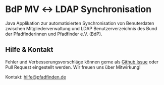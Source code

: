 #  BdP MV :left_right_arrow: LDAP Synchronisation

Java Applikation zur automatisierten Synchronisation von Benuterdaten zwischen Mitgliederverwaltung und LDAP 
Benutzerverzeichnis des Bund der Pfadfinderinnen und Pfadfinder e.V. (BdP).


## Hilfe & Kontakt
Fehler und Verbesserungsvorschläge können gerne als [Github Issue](https://github.com/pfadfinden/mv2ldap/issues) 
oder Pull Request eingestellt werden. Wir freuen uns über Mitwirkung!

Kontakt: hilfe@pfadfinden.de
